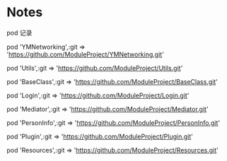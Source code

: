 # Notes
pod 记录

pod 'YMNetworking',:git => 'https://github.com/ModuleProject/YMNetworking.git'

pod 'Utils',:git => 'https://github.com/ModuleProject/Utils.git'

pod 'BaseClass',:git => 'https://github.com/ModuleProject/BaseClass.git'

pod 'Login',:git => 'https://github.com/ModuleProject/Login.git'

pod 'Mediator',:git => 'https://github.com/ModuleProject/Mediator.git'

pod 'PersonInfo',:git => 'https://github.com/ModuleProject/PersonInfo.git'

pod 'Plugin',:git => 'https://github.com/ModuleProject/Plugin.git'

pod 'Resources',:git => 'https://github.com/ModuleProject/Resources.git'
